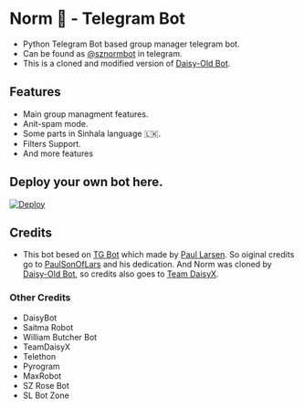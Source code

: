 # Norm 🤖 - Telegram Bot
- Python Telegram Bot based group manager telegram bot.
- Can be found as [@sznormbot](http://t.me/sznormbot) in telegram.
- This is a cloned and modified version of [Daisy-Old Bot](https://github.com/TeamDaisyX/Daisy-OLD).

## Features
- Main group managment features.
- Anit-spam mode.
- Some parts in Sinhala language 🇱🇰.
- Filters Support.
- And more features

## Deploy your own bot here.
[![Deploy](https://www.herokucdn.com/deploy/button.svg)](https://heroku.com/deploy?template=https://github.com/TinuraD/Norm.git)
## Credits

- This bot besed on [TG Bot](https://github.com/PaulSonOfLars/tgbot) which made by [Paul Larsen](https://github.com/PaulSonOfLars). So oiginal credits go to [PaulSonOfLars](https://github.com/PaulSonOfLars) and his dedication. And Norm was cloned by [Daisy-Old Bot](https://github.com/TeamDaisyX/Daisy-OLD), so credits also goes to [Team DaisyX](https://github.com/TeamDaisyX/).

### Other Credits
 - DaisyBot
 - Saitma Robot
 - William Butcher Bot
 - TeamDaisyX
 - Telethon
 - Pyrogram
 - MaxRobot
 - SZ Rose Bot
 - SL Bot Zone
